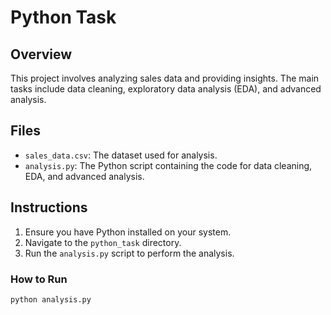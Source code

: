 # Python Task

## Overview
This project involves analyzing sales data and providing insights. The main tasks include data cleaning, exploratory data analysis (EDA), and advanced analysis.

## Files
- `sales_data.csv`: The dataset used for analysis.
- `analysis.py`: The Python script containing the code for data cleaning, EDA, and advanced analysis.

## Instructions
1. Ensure you have Python installed on your system.
2. Navigate to the `python_task` directory.
3. Run the `analysis.py` script to perform the analysis.

### How to Run
```sh
python analysis.py
